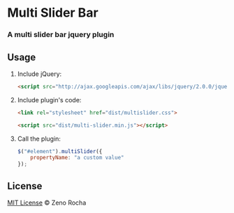 # Multi Slider Bar

### A multi slider bar jquery plugin



## Usage

1. Include jQuery:

	```html
	<script src="http://ajax.googleapis.com/ajax/libs/jquery/2.0.0/jquery.min.js"></script>
	```

2. Include plugin's code:

	```html
	<link rel="stylesheet" href="dist/multislider.css">
	```

	```html
	<script src="dist/multi-slider.min.js"></script>
	```

3. Call the plugin:

	```javascript
	$("#element").multiSlider({
		propertyName: "a custom value"
	});
	```

## License

[MIT License](http://zenorocha.mit-license.org/) © Zeno Rocha
